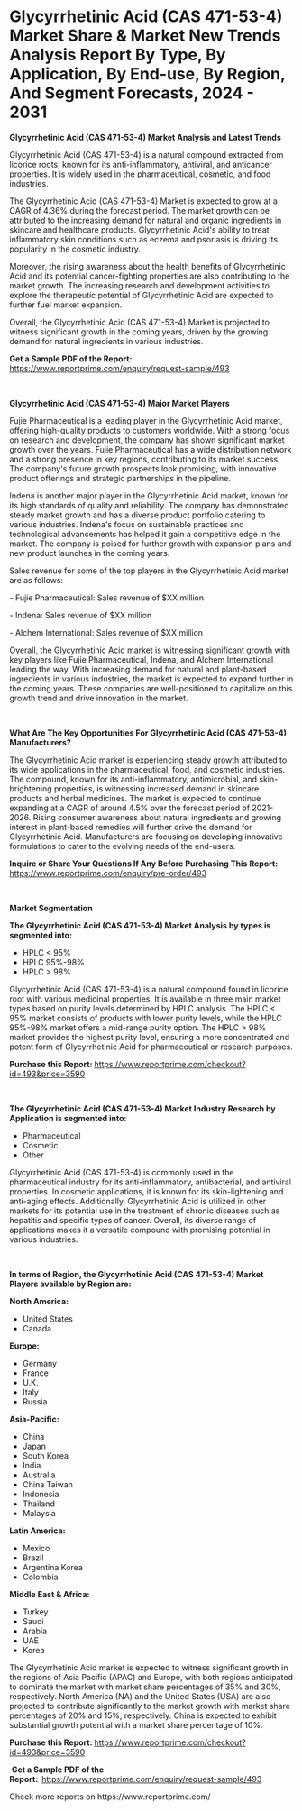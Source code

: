 <p><h1>Glycyrrhetinic Acid (CAS 471-53-4) Market Share & Market New Trends Analysis Report By Type, By Application, By End-use, By Region, And Segment Forecasts, 2024 - 2031</h1></p><p><strong>Glycyrrhetinic Acid (CAS 471-53-4) Market Analysis and Latest Trends</strong></p>
<p><p>Glycyrrhetinic Acid (CAS 471-53-4) is a natural compound extracted from licorice roots, known for its anti-inflammatory, antiviral, and anticancer properties. It is widely used in the pharmaceutical, cosmetic, and food industries.</p><p>The Glycyrrhetinic Acid (CAS 471-53-4) Market is expected to grow at a CAGR of 4.36% during the forecast period. The market growth can be attributed to the increasing demand for natural and organic ingredients in skincare and healthcare products. Glycyrrhetinic Acid's ability to treat inflammatory skin conditions such as eczema and psoriasis is driving its popularity in the cosmetic industry.</p><p>Moreover, the rising awareness about the health benefits of Glycyrrhetinic Acid and its potential cancer-fighting properties are also contributing to the market growth. The increasing research and development activities to explore the therapeutic potential of Glycyrrhetinic Acid are expected to further fuel market expansion.</p><p>Overall, the Glycyrrhetinic Acid (CAS 471-53-4) Market is projected to witness significant growth in the coming years, driven by the growing demand for natural ingredients in various industries.</p></p>
<p><strong>Get a Sample PDF of the Report:&nbsp;</strong> <a href="https://www.reportprime.com/enquiry/request-sample/493">https://www.reportprime.com/enquiry/request-sample/493</a></p>
<p>&nbsp;</p>
<p><strong>Glycyrrhetinic Acid (CAS 471-53-4) Major Market Players</strong></p>
<p><p>Fujie Pharmaceutical is a leading player in the Glycyrrhetinic Acid market, offering high-quality products to customers worldwide. With a strong focus on research and development, the company has shown significant market growth over the years. Fujie Pharmaceutical has a wide distribution network and a strong presence in key regions, contributing to its market success. The company's future growth prospects look promising, with innovative product offerings and strategic partnerships in the pipeline.</p><p>Indena is another major player in the Glycyrrhetinic Acid market, known for its high standards of quality and reliability. The company has demonstrated steady market growth and has a diverse product portfolio catering to various industries. Indena's focus on sustainable practices and technological advancements has helped it gain a competitive edge in the market. The company is poised for further growth with expansion plans and new product launches in the coming years.</p><p>Sales revenue for some of the top players in the Glycyrrhetinic Acid market are as follows:</p><p>- Fujie Pharmaceutical: Sales revenue of $XX million</p><p>- Indena: Sales revenue of $XX million</p><p>- Alchem International: Sales revenue of $XX million</p><p>Overall, the Glycyrrhetinic Acid market is witnessing significant growth with key players like Fujie Pharmaceutical, Indena, and Alchem International leading the way. With increasing demand for natural and plant-based ingredients in various industries, the market is expected to expand further in the coming years. These companies are well-positioned to capitalize on this growth trend and drive innovation in the market.</p></p>
<p>&nbsp;</p>
<p><strong>What Are The Key Opportunities For Glycyrrhetinic Acid (CAS 471-53-4) Manufacturers?</strong></p>
<p><p>The Glycyrrhetinic Acid market is experiencing steady growth attributed to its wide applications in the pharmaceutical, food, and cosmetic industries. The compound, known for its anti-inflammatory, antimicrobial, and skin-brightening properties, is witnessing increased demand in skincare products and herbal medicines. The market is expected to continue expanding at a CAGR of around 4.5% over the forecast period of 2021-2026. Rising consumer awareness about natural ingredients and growing interest in plant-based remedies will further drive the demand for Glycyrrhetinic Acid. Manufacturers are focusing on developing innovative formulations to cater to the evolving needs of the end-users.</p></p>
<p><strong>Inquire or Share Your Questions If Any Before Purchasing This Report:</strong> <a href="https://www.reportprime.com/enquiry/pre-order/493">https://www.reportprime.com/enquiry/pre-order/493</a></p>
<p>&nbsp;</p>
<p><strong>Market Segmentation</strong></p>
<p><strong>The Glycyrrhetinic Acid (CAS 471-53-4) Market Analysis by types is segmented into:</strong></p>
<p><ul><li>HPLC < 95%</li><li>HPLC 95%-98%</li><li>HPLC > 98%</li></ul></p>
<p><p>Glycyrrhetinic Acid (CAS 471-53-4) is a natural compound found in licorice root with various medicinal properties. It is available in three main market types based on purity levels determined by HPLC analysis. The HPLC < 95% market consists of products with lower purity levels, while the HPLC 95%-98% market offers a mid-range purity option. The HPLC > 98% market provides the highest purity level, ensuring a more concentrated and potent form of Glycyrrhetinic Acid for pharmaceutical or research purposes.</p></p>
<p><strong>Purchase this Report:&nbsp;</strong><a href="https://www.reportprime.com/checkout?id=493&price=3590">https://www.reportprime.com/checkout?id=493&price=3590</a></p>
<p>&nbsp;</p>
<p><strong>The Glycyrrhetinic Acid (CAS 471-53-4) Market Industry Research by Application is segmented into:</strong></p>
<p><ul><li>Pharmaceutical</li><li>Cosmetic</li><li>Other</li></ul></p>
<p><p>Glycyrrhetinic Acid (CAS 471-53-4) is commonly used in the pharmaceutical industry for its anti-inflammatory, antibacterial, and antiviral properties. In cosmetic applications, it is known for its skin-lightening and anti-aging effects. Additionally, Glycyrrhetinic Acid is utilized in other markets for its potential use in the treatment of chronic diseases such as hepatitis and specific types of cancer. Overall, its diverse range of applications makes it a versatile compound with promising potential in various industries.</p></p>
<p>&nbsp;</p>
<p><strong>In terms of Region, the Glycyrrhetinic Acid (CAS 471-53-4) Market Players available by Region are:</strong></p>
<p>
    <p> <strong> North America: </strong>
        <ul>
            <li>United States</li>
            <li>Canada</li>
        </ul>
        </p> 
    <p> <strong> Europe: </strong>
        <ul>
            <li>Germany</li>
            <li>France</li>
            <li>U.K.</li>
            <li>Italy</li>
            <li>Russia</li>
        </ul>
        </p> 
    <p> <strong> Asia-Pacific: </strong>
        <ul>
            <li>China</li>
            <li>Japan</li>
            <li>South Korea</li>
            <li>India</li>
            <li>Australia</li>
            <li>China Taiwan</li>
            <li>Indonesia</li>
            <li>Thailand</li>
            <li>Malaysia</li>
        </ul>
        </p> 
    <p> <strong> Latin America: </strong>
        <ul>
            <li>Mexico</li>
            <li>Brazil</li>
            <li>Argentina Korea</li>
            <li>Colombia</li>
        </ul>
        </p> 
    <p> <strong> Middle East & Africa: </strong>
        <ul>
            <li>Turkey</li>
            <li>Saudi</li>
            <li>Arabia</li>
            <li>UAE</li>
            <li>Korea</li>
        </ul>
    </p>
    </p>
<p><p>The Glycyrrhetinic Acid market is expected to witness significant growth in the regions of Asia Pacific (APAC) and Europe, with both regions anticipated to dominate the market with market share percentages of 35% and 30%, respectively. North America (NA) and the United States (USA) are also projected to contribute significantly to the market growth with market share percentages of 20% and 15%, respectively. China is expected to exhibit substantial growth potential with a market share percentage of 10%.</p></p>
<p><strong>Purchase this Report: </strong><a href="https://www.reportprime.com/checkout?id=493&price=3590">https://www.reportprime.com/checkout?id=493&price=3590</a></p>
<p>&nbsp;<strong>Get a Sample PDF of the Report:&nbsp;&nbsp;</strong><a href="https://www.reportprime.com/enquiry/request-sample/493">https://www.reportprime.com/enquiry/request-sample/493</a></p>
<p><strong></strong></p>
<p>Check more reports on https://www.reportprime.com/</p>